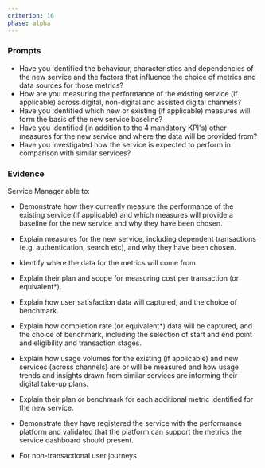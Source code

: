 ```yaml
---
criterion: 16
phase: alpha
---
```


### Prompts

* Have you identified the behaviour, characteristics and dependencies of the new service and the factors that influence the choice of metrics and data sources for those metrics?
* How are you measuring the performance of the existing service (if applicable) across digital, non-digital and assisted digital channels?
* Have you identified which new or existing (if applicable) measures will form the basis of the new service baseline?
* Have you identified (in addition to the 4 mandatory KPI's) other measures for the new service and where the data will be provided from?
* Have you investigated how the service is expected to perform in comparison with similar services?

### Evidence

Service Manager able to:

* Demonstrate how they currently measure the performance of the existing service (if applicable) and which measures will provide a baseline for the new service and why they have been chosen.
* Explain measures for the new service, including dependent transactions (e.g. authentication, search etc), and why they have been chosen.
* Identify where the data for the metrics will come from.
* Explain their plan and scope for measuring cost per transaction (or equivalent*).
* Explain how user satisfaction data will captured, and the choice of benchmark.
* Explain how completion rate (or equivalent*) data will be captured, and the choice of benchmark, including the selection of start and end point and eligibility and transaction stages.
* Explain how usage volumes for the existing (if applicable) and new services (across channels) are or will be measured and how usage trends and insights drawn from similar services are informing their digital take-up plans.
* Explain their plan or benchmark for each additional metric identified for the new service.
* Demonstrate they have registered the service with the performance platform and validated that the platform can support the metrics the service dashboard should present.

* For non-transactional user journeys
